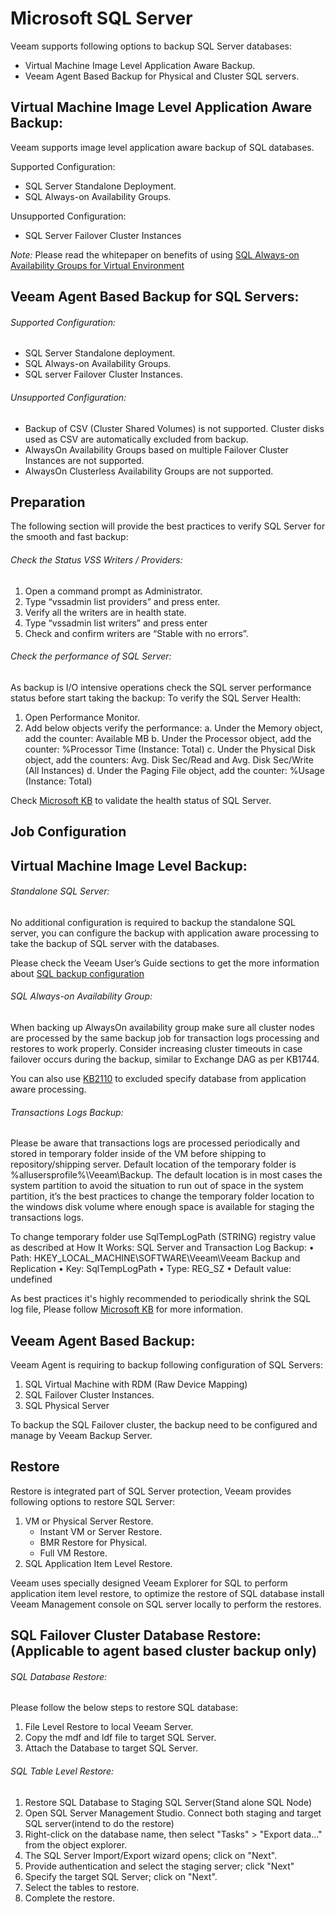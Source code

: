 # Microsoft SQL Server

Veeam supports following options to backup SQL Server databases:

- Virtual Machine Image Level Application Aware Backup.
- Veeam Agent Based Backup for Physical and Cluster SQL servers.

## Virtual Machine Image Level Application Aware Backup:
Veeam supports image level application aware backup of SQL databases.

Supported Configuration:

-	SQL Server Standalone Deployment.
-	SQL Always-on Availability Groups.

Unsupported Configuration:

-	SQL Server Failover Cluster Instances

*Note:*
Please read the whitepaper on benefits of using [SQL Always-on Availability Groups for Virtual Environment](https://www.veeam.com/wp-sql-alwayson-availability-groups-virtual-environment.html)


## Veeam Agent Based Backup for SQL Servers:

###### Supported Configuration:

- SQL Server Standalone deployment.
- SQL Always-on Availability Groups.
- SQL server Failover Cluster Instances.

###### Unsupported Configuration:

- Backup of CSV (Cluster Shared Volumes) is not supported. Cluster disks used as CSV are automatically excluded from backup.
- AlwaysOn Availability Groups based on multiple Failover Cluster Instances are not supported.
- AlwaysOn Clusterless Availability Groups are not supported.


## Preparation

The following section will provide the best practices to verify SQL Server for the smooth and fast backup:

###### Check the Status VSS Writers / Providers:

1.	Open a command prompt as Administrator.
2.	Type “vssadmin list providers” and press enter.
3.	Verify all the writers are in health state.
4.	Type “vssadmin list writers” and press enter
5.	Check and confirm writers are “Stable with no errors”.

###### Check the performance of SQL Server:

As backup is I/O intensive operations check the SQL server performance status before start taking the backup:
To verify the SQL Server Health:

1.	Open Performance Monitor.
2.	Add below objects verify the performance:
             a.	Under the Memory object, add the counter: Available MB
             b. Under the Processor object, add the counter: %Processor Time (Instance: Total)
             c. Under the Physical Disk object, add the counters: Avg. Disk Sec/Read and Avg. Disk Sec/Write (All Instances)
             d.	Under the Paging File object, add the counter: %Usage (Instance: Total)

Check [Microsoft KB](https://docs.microsoft.com/en-us/sql/relational-databases/performance-monitor/monitor-memory-usage?view=sql-server-2017) to validate the health status of SQL Server.

## Job Configuration

## Virtual Machine Image Level Backup:

###### Standalone SQL Server:

No additional configuration is required to backup the standalone SQL server, you can configure the backup with application aware processing to take the backup of SQL server with the databases.

Please check the Veeam User’s Guide sections to get the more information about [SQL backup configuration](https://helpcenter.veeam.com/archive/backup/95/explorers/vesql_bu_job_settings.html)

###### SQL Always-on Availability Group:

When backing up AlwaysOn availability group make sure all cluster nodes are processed by the same backup job for transaction logs processing and restores to work properly. Consider increasing cluster timeouts in case failover occurs during the backup, similar to Exchange DAG as per KB1744.

You can also use [KB2110](https://www.veeam.com/kb2110) to excluded specify database from application aware processing.

###### Transactions Logs Backup:

Please be aware that transactions logs are processed periodically and stored in temporary folder inside of the VM before shipping to repository/shipping server. Default location of the temporary folder is %allusersprofile%\Veeam\Backup.
The default location is in most cases the system partition to avoid the situation to run out of space in the system partition, it’s the best practices to change the temporary folder location to the windows disk volume where enough space is available for staging the transactions logs.

To change temporary folder use SqlTempLogPath (STRING) registry value as described at How It Works: SQL Server and Transaction Log Backup:
•	Path: HKEY_LOCAL_MACHINE\SOFTWARE\Veeam\Veeam Backup and Replication
•	Key: SqlTempLogPath
•	Type: REG_SZ
•	Default value: undefined

As best practices it's highly recommended to periodically shrink the SQL log file, Please follow [Microsoft KB](https://docs.microsoft.com/en-us/previous-versions/sql/sql-server-2012/ms190757(v=sql.110)) for more information.

## Veeam Agent Based Backup:

Veeam Agent is requiring to backup following configuration of SQL Servers:
1.	SQL Virtual Machine with RDM (Raw Device Mapping)
2.	SQL Failover Cluster Instances.
3.	SQL Physical Server

To backup the SQL Failover cluster, the backup need to be configured and manage by Veeam Backup Server.


## Restore

Restore is integrated part of SQL Server protection, Veeam provides following options to restore SQL Server:
1.	VM or Physical Server Restore.
      - Instant VM or Server Restore.
      - BMR Restore for Physical.
      - Full VM Restore.
2.	SQL Application Item Level Restore.

Veeam uses specially designed Veeam Explorer for SQL to perform application item level restore, to optimize the restore of SQL database install Veeam Management console on SQL server locally to perform the restores.

## SQL Failover Cluster Database Restore: (Applicable to agent based cluster backup only)

###### SQL Database Restore:

Please follow the below steps to restore SQL database:
1.	File Level Restore to local Veeam Server.
2.	Copy the mdf and ldf file to target SQL Server.
3.	Attach the Database to target SQL Server.

###### SQL Table Level Restore:

1.	Restore SQL Database to Staging SQL Server(Stand alone SQL Node)
2.	Open SQL Server Management Studio. Connect both staging and target SQL server(intend to do the restore)
3.	Right-click on the database name, then select "Tasks" > "Export data..." from the object explorer.
4.	The SQL Server Import/Export wizard opens; click on "Next".
5.	Provide authentication and select the staging server; click "Next"
6.	Specify the target SQL Server; click on "Next".
7.	Select the tables to restore.
8.	Complete the restore.
